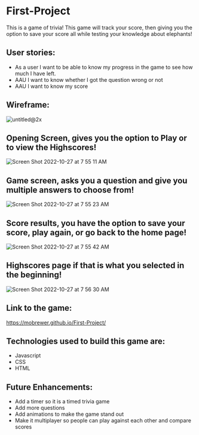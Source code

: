 # First-Project
This is a game of trivia!
This game will track your score, then giving you the option to save your score all while testing your knowledge about elephants!

## User stories:
* As a user I want to be able to know my progress in the game to see how much I have left.
* AAU I want to know whether I got the question wrong or not
* AAU I want to know my score

## Wireframe:
![untitled@2x](https://user-images.githubusercontent.com/114137772/198340919-a165b609-f097-4125-9caf-398db9f5f9af.png)

## Opening Screen, gives you the option to Play or to view the Highscores!

![Screen Shot 2022-10-27 at 7 55 11 AM](https://user-images.githubusercontent.com/114137772/198332613-86e8eb72-5b4d-4150-a01a-25639df6cfe3.png)

## Game screen, asks you a question and give you multiple answers to choose from!
![Screen Shot 2022-10-27 at 7 55 23 AM](https://user-images.githubusercontent.com/114137772/198334503-3c67b30d-7e76-4714-923c-21c114bdffbc.png)

## Score results, you have the option to save your score, play again, or go back to the home page!
![Screen Shot 2022-10-27 at 7 55 42 AM](https://user-images.githubusercontent.com/114137772/198334721-472301c2-faf0-449c-ace0-9243a78572d9.png)

## Highscores page if that is what you selected in the beginning!
![Screen Shot 2022-10-27 at 7 56 30 AM](https://user-images.githubusercontent.com/114137772/198334810-90792bae-56a0-49ca-9bb9-d80eaa7231fa.png)

## Link to the game:
https://mobrewer.github.io/First-Project/

## Technologies used to build this game are:
* Javascript
* CSS
* HTML

## Future Enhancements:
* Add a timer so it is a timed trivia game
* Add more questions
* Add animations to make the game stand out
* Make it multiplayer so people can play against each other and compare scores
